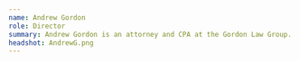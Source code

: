 ```yaml
---
name: Andrew Gordon
role: Director
summary: Andrew Gordon is an attorney and CPA at the Gordon Law Group. Andrew has been active in the blockchain and cryptocurrency space since 2013, both as an investor and a service provider.
headshot: AndrewG.png
---
```

